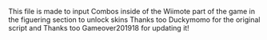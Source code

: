 This file is made to input Combos inside of the Wiimote part of the game in the figuering section to unlock skins Thanks too Duckymomo for the original script and Thanks too Gameover201918 for updating it!
